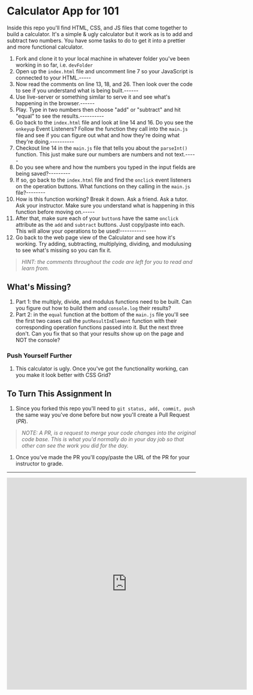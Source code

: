 # Calculator App for 101

Inside this repo you'll find HTML, CSS, and JS files that come together to build a calculator. It's a simple & ugly calculator but it work as is to add and subtract two numbers. You have some tasks to do to get it into a prettier and more functional calculator.

1. Fork and clone it to your local machine in whatever folder you've been working in so far, i.e. `devFolder`
1. Open up the `index.html` file and uncomment line 7 so your JavaScript is connected to your HTML.-----
1. Now read the comments on line 13, 18, and 26. Then look over the code to see if you understand what is being built.------
1. Use live-server or something similar to serve it and see what's happening in the browser.------
1. Play. Type in two numbers then choose "add" or "subtract" and hit "equal" to see the results.----------
1. Go back to the `index.html` file and look at line 14 and 16. Do you see the `onkeyup` Event Listeners? Follow the function they call into the `main.js` file and see if you can figure out what and how they're doing what they're doing.----------
1. Checkout line 14 in the `main.js` file that tells you about the `parseInt()` function. This just make sure our numbers are numbers and not text.-----
1. Do you see where and how the numbers you typed in the input fields are being saved?---------
1. If so, go back to the `index.html` file and find the `onclick` event listeners on the operation buttons. What functions on they calling in the `main.js` file?--------
1. How is this function working? Break it down. Ask a friend. Ask a tutor. Ask your instructor. Make sure you understand what is happening in this function before moving on.-----
1. After that, make sure each of your `button`s have the same `onclick` attribute as the `add` and `subtract` buttons. Just copy/paste into each. This will allow your operations to be used!-----------
1. Go back to the web page view of the Calculator and see how it's working. Try adding, subtracting, multiplying, dividing, and modulusing to see what's missing so you can fix it.

> *HINT: the comments throughout the code are left for you to read and learn from.*

## What's Missing?

1. Part 1: the multiply, divide, and modulus functions need to be built. Can you figure out how to build them and `console.log` their results?
1. Part 2: in the `equal` function at the bottom of the `main.js` file you'll see the first two cases call the `putResultInElement` function with their corresponding operation functions passed into it. But the next three don't. Can you fix that so that your results show up on the page and NOT the console?

### Push Yourself Further

1. This calculator is ugly. Once you've got the functionality working, can you make it look better with CSS Grid?

## To Turn This Assignment In

1. Since you forked this repo you'll need to `git status, add, commit, push` the same way you've done before but now you'll create a Pull Request (*PR*). 

  > *NOTE: A PR, is a request to merge your code changes into the original code base. This is what you'd normally do in your day job so that other can see the work you did for the day.*

1. Once you've made the PR you'll copy/paste the URL of the PR for your instructor to grade.

*******

<iframe src="https://player.vimeo.com/video/395247060" width="640" height="564" frameborder="0" allow="autoplay; fullscreen" allowfullscreen></iframe>
